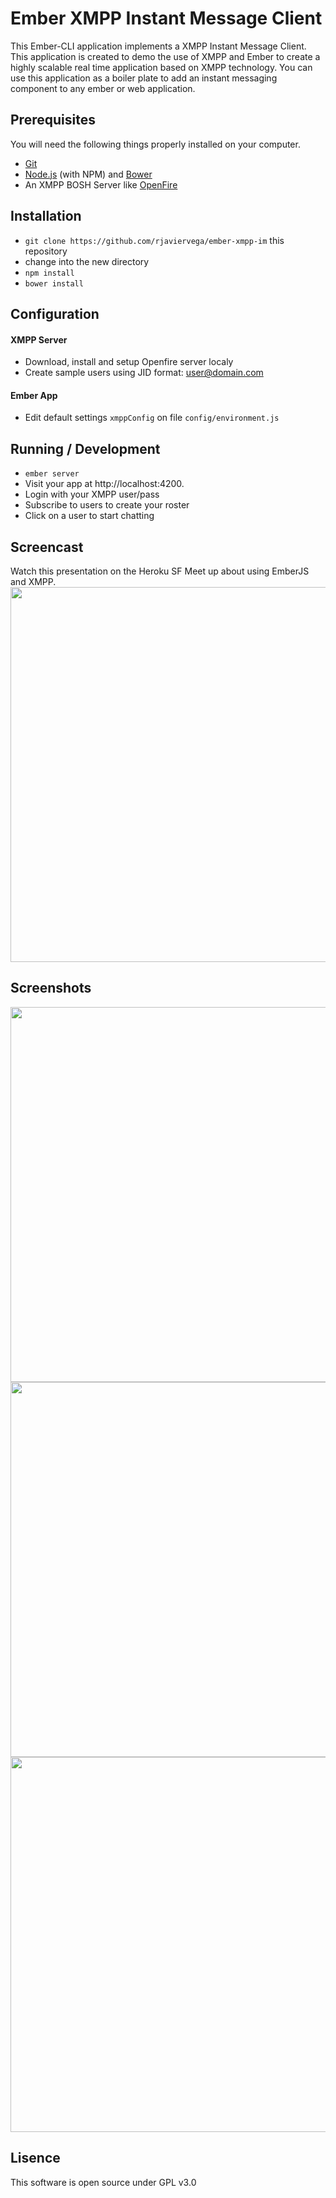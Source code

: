 # Ember XMPP Instant Message Client

This Ember-CLI application implements a XMPP Instant Message Client. This application is created to demo the use of XMPP and Ember to create a highly scalable real time application based on XMPP technology. You can use this application as a boiler plate to add an instant messaging component to any ember or web application.

## Prerequisites

You will need the following things properly installed on your computer.

* [Git](http://git-scm.com/)
* [Node.js](http://nodejs.org/) (with NPM) and [Bower](http://bower.io/)
* An XMPP BOSH Server like [OpenFire](https://www.igniterealtime.org/projects/openfire/)

## Installation

* `git clone https://github.com/rjaviervega/ember-xmpp-im` this repository
* change into the new directory
* `npm install`
* `bower install`


## Configuration

#### XMPP Server
* Download, install and setup Openfire server localy
* Create sample users using JID format: user@domain.com

#### Ember App
* Edit default settings `xmppConfig` on file `config/environment.js`

## Running / Development

* `ember server`
* Visit your app at http://localhost:4200.
* Login with your XMPP user/pass
* Subscribe to users to create your roster
* Click on a user to start chatting

## Screencast 
Watch this presentation on the Heroku SF Meet up about using EmberJS and XMPP.
<a href="https://www.youtube.com/watch?v=0Y-JhA3joZ4">
<img src="https://img.youtube.com/vi/0Y-JhA3joZ4/0.jpg" width="600" />
</a>

## Screenshots

<img src="https://raw.githubusercontent.com/rjaviervega/ember-xmpp-im/master/screenshots/Screen%20Shot%202014-12-26%20at%208.20.15%20PM.png" width="600"/>

<img src="https://raw.githubusercontent.com/rjaviervega/ember-xmpp-im/master/screenshots/Screen%20Shot%202014-12-26%20at%208.20.25%20PM.png" width="600">

<img src="https://raw.githubusercontent.com/rjaviervega/ember-xmpp-im/master/screenshots/Screen%20Shot%202014-12-26%20at%208.21.54%20PM.png" width="600">

## Lisence

This software is open source under GPL v3.0



